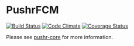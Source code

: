 # PushrFCM

[![Build Status](https://travis-ci.org/9to5/pushr-fcm.svg?branch=master)](https://travis-ci.org/9to5/pushr-fcm)
[![Code Climate](https://codeclimate.com/github/9to5/pushr-fcm.png)](https://codeclimate.com/github/9to5/pushr-fcm)
[![Coverage Status](https://coveralls.io/repos/9to5/pushr-fcm/badge.png)](https://coveralls.io/r/9to5/pushr-fcm)

Please see [pushr-core](https://github.com/9to5/pushr-core) for more information.